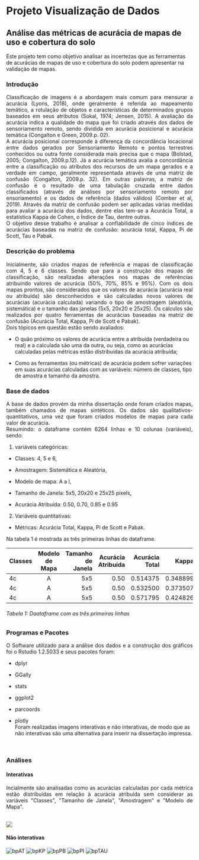 # Projeto Visualização de Dados  

<p align="justify"> 

## Análise das métricas de acurácia de mapas de uso e cobertura do solo  
Este projeto tem como objetivo analisar as incertezas que as ferramentas de acurácias de mapas de uso e cobertura do solo podem apresentar na validação de mapas.  

### Introdução 
<p align="justify"> 
Classificação de imagens é a abordagem mais comum para mensurar a acurácia (Lyons, 2018), onde geralmente é referida ao mapeamento temático, a rotulação de objetos e características de determinados grupos baseados em seus atributos (Sokal, 1974; Jensen, 2015). A avaliação da acurácia indica a qualidade do mapa que foi criado através dos dados de sensoriamento remoto, sendo dividida em acurácia posicional e acurácia temática (Congalton e Green, 2009.p. 02).<br/> 
 A acurácia posicional corresponde à diferença da concordância locacional entre dados gerados por Sensoriamento Remoto e pontos terrestres conhecidos ou outra fonte
considerada mais precisa que o mapa (Bolstad, 2005; Congalton, 2009.p.12). Já a acurácia temática avalia a concordância entre a classificação ou atributos dos recursos de um mapa gerados e a verdade em campo, geralmente representada através de uma matriz de confusão (Congalton, 2009.p. 32). Em outras palavras, a matriz de confusão é o resultado de uma tabulação cruzada entre dados classificados (através de análises por sensoriamento remoto por ensoriamento) e os dados de referência (dados válidos) (Comber et al, 2019).
Através da matriz de confusão podem ser aplicadas várias medidas para avaliar a acurácia dos dados, dentre elas tem-se a Acurácia Total, a estatística Kappa de Cohen, o
Índice de Tau, dentre outras.<br/>
O objetivo desse trabalho é analisar a confiabilidade de cinco índices de acurácias baseadas na matriz de confusão: acurácia total, Kappa, Pi de Scott, Tau e Pabak.</p>
  
### Descrição do problema  
<p align="justify">
Inicialmente, são criados mapas de referência e mapas de classificação com 4, 5 e 6 classes. Sendo que para a construção dos mapas de classificação, são realizadas alterações nos mapas de referências atribuindo valores de acurácia (50%, 70%, 85% e 95%). Com os dois mapas prontos, são considerados que os valores de acurácia (acurácia real ou atribuída) são desconhecidos e são calculadas novos valores de acurácias (acurácia calculada) variando o tipo de amostragem (aleatória, sistemática) e o tamanho das janelas (5x5, 20x20 e 25x25). Os cálculos são realizados por quatro ferramentas de acurácias baseadas na matriz de confusão (Acurácia Total, Kappa, Pi de Scott e Pabak).<br/>
Dois tópicos em questão estão sendo avaliados:  

- O quão próximo os valores de acurácia entre a atribuída (verdadeira ou real) e a calculada são uma da outra, ou seja, como as acurácias calculadas pelas métricas estão distribuídas da acurácia atribuída;
  
* Como as ferramentas (ou métricas) de acurácia podem sofrer variações em suas acurácias calculadas com as variáveis: número de classes, tipo de amostra e tamanho da amostra.</p>  

 ### Base de dados   
<p align="justify">
 A base de dados provém da minha dissertação onde foram criados mapas, também chamados de mapas sintéticos. Os dados são qualitativos-quantitativos, uma vez que foram criados modelos de mapas para cada valor de acurácia.<br/>
Resumindo: o dataframe contém 6264 linhas e 10 colunas (variáveis), sendo:
  
1. variáveis categóricas:
  
- Classes: 4, 5 e 6, 

- Amostragem: Sistemática e Aleatória,

- Modelo de mapa: A a I,  
- Tamanho de Janela: 5x5, 20x20 e 25x25 pixels,  
- Acurácia Atribuída: 0.50, 0.70, 0.85 e 0.95   
2. Variáveis quantitativas:
- Métricas: Acurácia Total, Kappa, Pi de Scott e Pabak. 

Na tabela 1 é mostrada as três primeiras linhas do dataframe.</p>

| Classes   | Modelo de Mapa   | Tamanho de Janela   | Acurácia Atribuída   | Acurácia Total   | Kappa   | Tau     | Pi de Scott   | Pabak   | Amostragem   |
| --------- |:----------------:| ------------------: | --------------------:|-----------------:| -------:|------:  |--------------:|--------:|-------------:|
| 4c        | A                | 5x5                 | 0.50                 | 0.514375         | 0.348899| 0.352500| 0.348188      | 0.028750| Sistemática  |
| 4c        | A                | 5x5                 | 0.50                 | 0.532500         | 0.373507| 0.376667| 0.373479      | 0.065000| Sistemática  |
| 4c        | A                | 5x5                 | 0.50                 | 0.571795         | 0.424826| 0.429060| 0.424294      | 0.985710| Sistemática  |
###### Tabela 1: Daataframe com as três primeiras linhas

### Programas e Pacotes
<p align="justify">
  O Software utilizado para a análise dos dados e a construção dos gráficos foi o Rstudio 1.2.5033 e seus pacotes foram:   
 
 -  dplyr
 
 - GGally
 - stats
 - ggplot2
 - parcoords
 - plotly</br>
 Foram realizadas imagens interativas e não interativas, de modo que as não interativas são uma alternativa para inserir na dissertação impressa.</p></br>

### Análises
#### Interativas
<p align="justify">
Incialmente são analisadas como as acurácias calculadas por cada métrica estão distribuídas em relação à acurácia atribuída sem considerar as variáveis "Classes", "Tamanho de Janela", "Amostragem" e "Modelo de Mapa".</p></br>

<img src="/D:/Doutorado/3-Visualizacao_Dados/projeto/graficos/ati.html">


#### Não interativas

![bpAT](https://user-images.githubusercontent.com/73483644/97359708-f1b2c100-187b-11eb-920b-6cdc0368dacd.png)
![bpKP](https://user-images.githubusercontent.com/73483644/97359736-fd05ec80-187b-11eb-8481-b6ed748e9888.png)
![bpPB](https://user-images.githubusercontent.com/73483644/97359740-fe371980-187b-11eb-9197-f42f56304904.png)
![bpPI](https://user-images.githubusercontent.com/73483644/97359743-00997380-187c-11eb-8712-544eecf7dda1.png)
![bpTAU](https://user-images.githubusercontent.com/73483644/97359751-02fbcd80-187c-11eb-91e0-82da2c375383.png)

